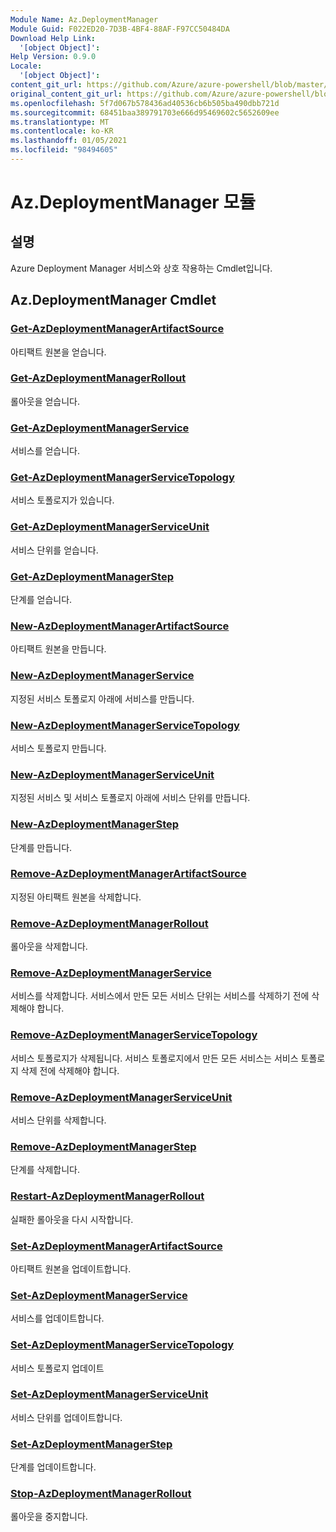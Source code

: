 ```yaml
---
Module Name: Az.DeploymentManager
Module Guid: F022ED20-7D3B-4BF4-88AF-F97CC50484DA
Download Help Link:
  '[object Object]': 
Help Version: 0.9.0
Locale:
  '[object Object]': 
content_git_url: https://github.com/Azure/azure-powershell/blob/master/src/DeploymentManager/DeploymentManager/help/Az.DeploymentManager.md
original_content_git_url: https://github.com/Azure/azure-powershell/blob/master/src/DeploymentManager/DeploymentManager/help/Az.DeploymentManager.md
ms.openlocfilehash: 5f7d067b578436ad40536cb6b505ba490dbb721d
ms.sourcegitcommit: 68451baa389791703e666d95469602c5652609ee
ms.translationtype: MT
ms.contentlocale: ko-KR
ms.lasthandoff: 01/05/2021
ms.locfileid: "98494605"
---
```

# Az.DeploymentManager 모듈
## 설명
Azure Deployment Manager 서비스와 상호 작용하는 Cmdlet입니다.

## Az.DeploymentManager Cmdlet
### [Get-AzDeploymentManagerArtifactSource](Get-AzDeploymentManagerArtifactSource.md)
아티팩트 원본을 얻습니다.

### [Get-AzDeploymentManagerRollout](Get-AzDeploymentManagerRollout.md)
롤아웃을 얻습니다.

### [Get-AzDeploymentManagerService](Get-AzDeploymentManagerService.md)
서비스를 얻습니다.

### [Get-AzDeploymentManagerServiceTopology](Get-AzDeploymentManagerServiceTopology.md)
서비스 토폴로지가 있습니다.

### [Get-AzDeploymentManagerServiceUnit](Get-AzDeploymentManagerServiceUnit.md)
서비스 단위를 얻습니다.

### [Get-AzDeploymentManagerStep](Get-AzDeploymentManagerStep.md)
단계를 얻습니다.

### [New-AzDeploymentManagerArtifactSource](New-AzDeploymentManagerArtifactSource.md)
아티팩트 원본을 만듭니다.

### [New-AzDeploymentManagerService](New-AzDeploymentManagerService.md)
지정된 서비스 토폴로지 아래에 서비스를 만듭니다.

### [New-AzDeploymentManagerServiceTopology](New-AzDeploymentManagerServiceTopology.md)
서비스 토폴로지 만듭니다.

### [New-AzDeploymentManagerServiceUnit](New-AzDeploymentManagerServiceUnit.md)
지정된 서비스 및 서비스 토폴로지 아래에 서비스 단위를 만듭니다.

### [New-AzDeploymentManagerStep](New-AzDeploymentManagerStep.md)
단계를 만듭니다.

### [Remove-AzDeploymentManagerArtifactSource](Remove-AzDeploymentManagerArtifactSource.md)
지정된 아티팩트 원본을 삭제합니다.

### [Remove-AzDeploymentManagerRollout](Remove-AzDeploymentManagerRollout.md)
롤아웃을 삭제합니다.

### [Remove-AzDeploymentManagerService](Remove-AzDeploymentManagerService.md)
서비스를 삭제합니다. 서비스에서 만든 모든 서비스 단위는 서비스를 삭제하기 전에 삭제해야 합니다.

### [Remove-AzDeploymentManagerServiceTopology](Remove-AzDeploymentManagerServiceTopology.md)
서비스 토폴로지가 삭제됩니다. 서비스 토폴로지에서 만든 모든 서비스는 서비스 토폴로지 삭제 전에 삭제해야 합니다.

### [Remove-AzDeploymentManagerServiceUnit](Remove-AzDeploymentManagerServiceUnit.md)
서비스 단위를 삭제합니다.

### [Remove-AzDeploymentManagerStep](Remove-AzDeploymentManagerStep.md)
단계를 삭제합니다.

### [Restart-AzDeploymentManagerRollout](Restart-AzDeploymentManagerRollout.md)
실패한 롤아웃을 다시 시작합니다.

### [Set-AzDeploymentManagerArtifactSource](Set-AzDeploymentManagerArtifactSource.md)
아티팩트 원본을 업데이트합니다.

### [Set-AzDeploymentManagerService](Set-AzDeploymentManagerService.md)
서비스를 업데이트합니다.

### [Set-AzDeploymentManagerServiceTopology](Set-AzDeploymentManagerServiceTopology.md)
서비스 토폴로지 업데이트

### [Set-AzDeploymentManagerServiceUnit](Set-AzDeploymentManagerServiceUnit.md)
서비스 단위를 업데이트합니다.

### [Set-AzDeploymentManagerStep](Set-AzDeploymentManagerStep.md)
단계를 업데이트합니다.

### [Stop-AzDeploymentManagerRollout](Stop-AzDeploymentManagerRollout.md)
롤아웃을 중지합니다.

